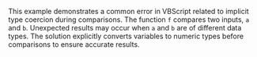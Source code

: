 This example demonstrates a common error in VBScript related to implicit type coercion during comparisons.  The function `f` compares two inputs, `a` and `b`.  Unexpected results may occur when `a` and `b` are of different data types. The solution explicitly converts variables to numeric types before comparisons to ensure accurate results.